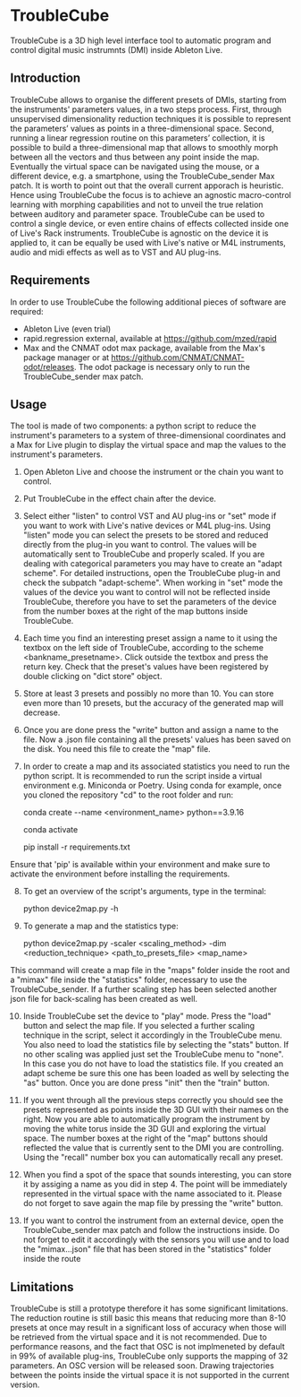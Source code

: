 
# TroubleCube

TroubleCube is a 3D high level interface tool to automatic program and control digital music instrumnts (DMI) inside Ableton Live.


## Introduction

TroubleCube allows to organise the different presets of DMIs, starting from the instruments' parameters values, in a two steps process. First, through unsupervised dimensionality reduction techniques it is possible to represent the parameters’ values as points in a three-dimensional space. Second, running a linear regression routine on this parameters’ collection, it is possible to build a three-dimensional map that allows to smoothly morph between all the vectors and thus between any point inside the map. Eventually the virtual space can be navigated using the mouse, or a different device, e.g. a smartphone, using the TroubleCube_sender Max patch.
It is worth to point out that the overall current apporach is heuristic. Hence using TroubleCube the focus is to achieve an agnostic macro-control learning with morphing capabilities and not to unveil the true relation between auditory and parameter space. TroubleCube can be used to control a single device, or even entire chains of effects collected inside one of Live's Rack instruments. 
TroubleCube is agnostic on the device it is applied to, it can be equally be used with Live's native or M4L instruments, audio and midi effects as well as to VST and AU plug-ins.


## Requirements

In order to use TroubleCube the following additional pieces of software are required:

- Ableton Live (even trial)
- rapid.regression external, available at https://github.com/mzed/rapid
- Max and the CNMAT odot max package, available from the Max's package manager or at https://github.com/CNMAT/CNMAT-odot/releases. The odot package is necessary only to run the TroubleCube_sender max patch.


## Usage

The tool is made of two components: a python script to reduce the instrument's parameters to a system of three-dimensional coordinates and a Max for Live plugin to display the virtual space and map the values to the instrument's parameters.

1. Open Ableton Live and choose the instrument or the chain you want to control.

2. Put TroubleCube in the effect chain after the device.

3. Select either "listen" to control VST and AU plug-ins or "set" mode if you want to work with Live's native devices or M4L plug-ins. Using "listen" mode you can select the presets to be stored and reduced directly from the plug-in you want to control. The values will be automatically sent to TroubleCube and properly scaled. If you are dealing with categorical parameters you may have to create an "adapt scheme". For detailed instructions, open the TroubleCube plug-in and check the subpatch "adapt-scheme". 
When working in "set" mode the values of the device you want to control will not be reflected inside TroubleCube, therefore you have to set the parameters of the device from the number boxes at the right of the map buttons inside TroubleCube.

4. Each time you find an interesting preset assign a name to it using the textbox on the left side of TroubleCube, according to the scheme <bankname_presetname>. Click outside the textbox and press the return key. Check that the preset's values have been registered by double clicking on "dict store" object.

5. Store at least 3 presets and possibly no more than 10. You can store even more than 10 presets, but the accuracy of the generated map will decrease.

6. Once you are done press the "write" button and assign a name to the file. Now a .json file containing all the presets' values has been saved on the disk. You need this file to create the "map" file.

7. In order to create a map and its associated statistics you need to run the python script. It is recommended to run the script inside a virtual environment e.g. Miniconda or Poetry. 
Using conda for example, once you cloned the repository "cd" to the root folder and run:

    conda create --name <environment_name> python==3.9.16

    conda activate <myenv>

    pip install -r requirements.txt

Ensure that 'pip' is available within your environment and make sure to activate the environment before installing the requirements.

8. To get an overview of the script's arguments, type in the terminal:

    python device2map.py -h

9. To generate a map and the statistics type:

    python device2map.py -scaler <scaling_method> -dim <reduction_technique> <path_to_presets_file> <map_name>

This command will create a map file in the "maps" folder inside the root and a "mimax" file inside the "statistics" folder, necessary to use the TroubleCube_sender. If a further scaling step has been selected another json file for back-scaling has been created as well.

10. Inside TroubleCube set the device to "play" mode. Press the "load" button and select the map file. If you selected a further scaling technique in the script, select it accordingly in the TroubleCube menu. You also need to load the statistics file by selecting the "stats" button. If no other scaling was applied just set the TroubleCube menu to "none". In this case you do not have to load the statistics file. If you created an adapt scheme be sure this one has been loaded as well by selecting the "as" button. Once you are done press "init" then the "train" button.

11. If you went through all the previous steps correctly you should see the presets represented as points inside the 3D GUI with their names on the right. Now you are able to automatically program the instrument by moving the white torus inside the 3D GUI and exploring the virtual space. The number boxes at the right of the "map" buttons should reflected the value that is currently sent to the DMI you are controlling. Using the "recall" number box you can automatically recall any preset.

12. When you find a spot of the space that sounds interesting, you can store it by assiging a name as you did in step 4. The point will be immediately represented in the virtual space with the name associated to it. Please do not forget to save again the map file by pressing the "write" button. 

13. If you want to control the instrument from an external device, open the TroubleCube_sender max patch and follow the instructions inside. Do not forget to edit it accordingly with the sensors you will use and to load the "mimax...json" file that has been stored in the "statistics" folder inside the route


## Limitations

TroubleCube is still a prototype therefore it has some significant limitations.
The reduction routine is still basic this means that reducing more than 8-10 presets at once may result in a significant loss of accuracy when those will be retrieved from the virtual space and it is not recommended.
Due to performance reasons, and the fact that OSC is not implmeneted by default in 99% of available plug-ins, TroubleCube only supports the mapping of 32 parameters. An OSC version will be released soon. Drawing trajectories between the points inside the virtual space it is not supported in the current version.

